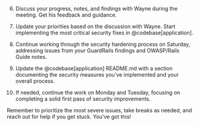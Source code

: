 6. Discuss your progress, notes, and findings with Wayne during the meeting. Get his feedback and guidance.

7. Update your priorities based on the discussion with Wayne. Start implementing the most critical security fixes in @codebase[application].

8. Continue working through the security hardening process on Saturday, addressing issues from your GuardRails findings and OWASP/Rails Guide notes.

9. Update the @codebase[application] README.md with a section documenting the security measures you've implemented and your overall process.

10. If needed, continue the work on Monday and Tuesday, focusing on completing a solid first pass of security improvements.

Remember to prioritize the most severe issues, take breaks as needed, and reach out for help if you get stuck. You've got this!
